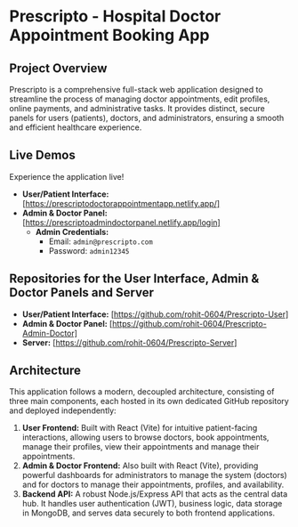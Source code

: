 # Prescripto - Hospital Doctor Appointment Booking App

## Project Overview
Prescripto is a comprehensive full-stack web application designed to streamline the process of managing doctor appointments, edit profiles, online payments, and administrative tasks. It provides distinct, secure panels for users (patients), doctors, and administrators, ensuring a smooth and efficient healthcare experience.

## Live Demos
Experience the application live!

* **User/Patient Interface:** [https://prescriptodoctorappointmentapp.netlify.app/]
* **Admin & Doctor Panel:** [https://prescriptoadmindoctorpanel.netlify.app/login]
    * **Admin Credentials:**
        * Email: `admin@prescripto.com`
        * Password: `admin12345`
          
## Repositories for the User Interface, Admin & Doctor Panels and Server 

* **User/Patient Interface:** [https://github.com/rohit-0604/Prescripto-User]
* **Admin & Doctor Panel:** [https://github.com/rohit-0604/Prescripto-Admin-Doctor]
* **Server:** [https://github.com/rohit-0604/Prescripto-Server]

## Architecture
This application follows a modern, decoupled architecture, consisting of three main components, each hosted in its own dedicated GitHub repository and deployed independently:

1.  **User Frontend:** Built with React (Vite) for intuitive patient-facing interactions, allowing users to browse doctors, book appointments, manage their profiles, view their appointments and manage their appointments.
2.  **Admin & Doctor Frontend:** Also built with React (Vite), providing powerful dashboards for administrators to manage the system (doctors) and for doctors to manage their appointments, profiles, and availability.
3.  **Backend API:** A robust Node.js/Express API that acts as the central data hub. It handles user authentication (JWT), business logic, data storage in MongoDB, and serves data securely to both frontend applications.
